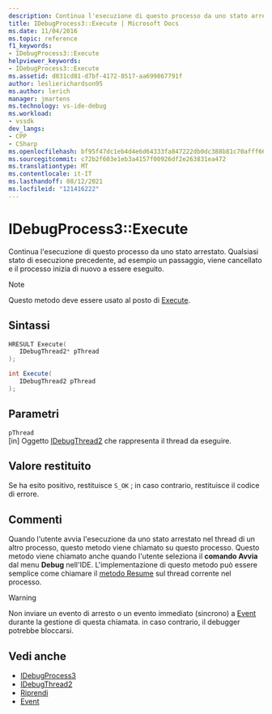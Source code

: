 ```yaml
---
description: Continua l'esecuzione di questo processo da uno stato arrestato. Qualsiasi stato di esecuzione precedente, ad esempio un passaggio, viene cancellato e il processo inizia di nuovo a essere eseguito.
title: IDebugProcess3::Execute | Microsoft Docs
ms.date: 11/04/2016
ms.topic: reference
f1_keywords:
- IDebugProcess3::Execute
helpviewer_keywords:
- IDebugProcess3::Execute
ms.assetid: d831cd81-d7bf-4172-8517-aa699867791f
author: leslierichardson95
ms.author: lerich
manager: jmartens
ms.technology: vs-ide-debug
ms.workload:
- vssdk
dev_langs:
- CPP
- CSharp
ms.openlocfilehash: bf95f47dc1eb4d4e6d64333fa847222db0dc388b81c70afff667d346becaf367
ms.sourcegitcommit: c72b2f603e1eb3a4157f00926df2e263831ea472
ms.translationtype: MT
ms.contentlocale: it-IT
ms.lasthandoff: 08/12/2021
ms.locfileid: "121416222"
---
```

# <a name="idebugprocess3execute"></a>IDebugProcess3::Execute
Continua l'esecuzione di questo processo da uno stato arrestato. Qualsiasi stato di esecuzione precedente, ad esempio un passaggio, viene cancellato e il processo inizia di nuovo a essere eseguito.

> [!NOTE]
> Questo metodo deve essere usato al posto di [Execute](../../../extensibility/debugger/reference/idebugprogram2-execute.md).

## <a name="syntax"></a>Sintassi

```cpp
HRESULT Execute(
   IDebugThread2* pThread
);
```

```csharp
int Execute(
   IDebugThread2 pThread
);
```

## <a name="parameters"></a>Parametri
`pThread`\
[in] Oggetto [IDebugThread2](../../../extensibility/debugger/reference/idebugthread2.md) che rappresenta il thread da eseguire.

## <a name="return-value"></a>Valore restituito
 Se ha esito positivo, restituisce `S_OK` ; in caso contrario, restituisce il codice di errore.

## <a name="remarks"></a>Commenti
 Quando l'utente avvia l'esecuzione da uno stato arrestato nel thread di un altro processo, questo metodo viene chiamato su questo processo. Questo metodo viene chiamato anche quando l'utente seleziona il **comando Avvia** dal menu **Debug** nell'IDE. L'implementazione di questo metodo può essere semplice come chiamare il [metodo Resume](../../../extensibility/debugger/reference/idebugthread2-resume.md) sul thread corrente nel processo.

> [!WARNING]
> Non inviare un evento di arresto o un evento immediato (sincrono) a [Event](../../../extensibility/debugger/reference/idebugeventcallback2-event.md) durante la gestione di questa chiamata. in caso contrario, il debugger potrebbe bloccarsi.

## <a name="see-also"></a>Vedi anche
- [IDebugProcess3](../../../extensibility/debugger/reference/idebugprocess3.md)
- [IDebugThread2](../../../extensibility/debugger/reference/idebugthread2.md)
- [Riprendi](../../../extensibility/debugger/reference/idebugthread2-resume.md)
- [Event](../../../extensibility/debugger/reference/idebugeventcallback2-event.md)
